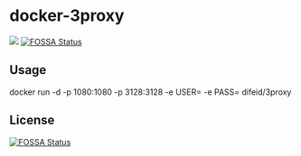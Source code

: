 # docker-3proxy
[![](https://images.microbadger.com/badges/image/difeid/3proxy.svg)](https://microbadger.com/images/difeid/3proxy "Get your own image badge on microbadger.com")
[![FOSSA Status](https://app.fossa.io/api/projects/git%2Bgithub.com%2Fdifeid%2Fdocker-3proxy.svg?type=shield)](https://app.fossa.io/projects/git%2Bgithub.com%2Fdifeid%2Fdocker-3proxy?ref=badge_shield)


## Usage
docker run -d -p 1080:1080 -p 3128:3128 -e USER=<user> -e PASS=<pass> difeid/3proxy


## License
[![FOSSA Status](https://app.fossa.io/api/projects/git%2Bgithub.com%2Fdifeid%2Fdocker-3proxy.svg?type=large)](https://app.fossa.io/projects/git%2Bgithub.com%2Fdifeid%2Fdocker-3proxy?ref=badge_large)
